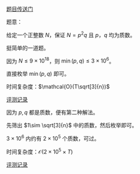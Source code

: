 [题目传送门](https://www.luogu.com.cn/problem/AT_abc284_d)

题意：

给定一个正整数 $N$，保证 $N = p^2 q$ 且 $p$，$q$ 均为质数。

挺简单的一道题。

因为 $N\leqslant 9\times 10^{18}$，则 $\min(p,q)\leqslant 3\times 10^6$。

直接枚举 $\min(p,q)$ 即可。

时间复杂度：$\mathcal{O}(T\sqrt[3]{n})$

[评测记录](https://atcoder.jp/contests/abc284/submissions/37818302)

因为 $p,q$ 都是质数，便有第二种解法。

先筛出 $1\sim \sqrt[3]{n}$ 中的质数，然后枚举即可。

$3\times 10^6$ 内约有 $2\times 10^5$ 个质数，可过。


时间复杂度：$\mathcal{O}(2\times 10^5\times T)$

[评测记录](https://atcoder.jp/contests/abc284/submissions/37902095)